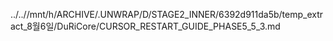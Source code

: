 ../..//mnt/h/ARCHIVE/.UNWRAP/D/STAGE2_INNER/6392d911da5b/temp_extract_8월6일/DuRiCore/CURSOR_RESTART_GUIDE_PHASE5_5_3.md